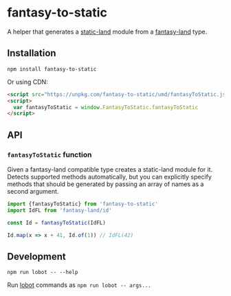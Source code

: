 # fantasy-to-static

A helper that generates
a [static-land](https://github.com/rpominov/static-land) module from
a [fantasy-land](https://github.com/fantasyland/fantasy-land) type.

## Installation

```
npm install fantasy-to-static
```

Or using CDN:

```html
<script src="https://unpkg.com/fantasy-to-static/umd/fantasyToStatic.js"></script>
<script>
  var fantasyToStatic = window.FantasyToStatic.fantasyToStatic
</script>
```

## API

### `fantasyToStatic` function

Given a fantasy-land compatible type creates a static-land module for it.
Detects supported methods automatically, but you can explicitly specify methods
that should be generated by passing an array of names as a second argument.

```js
import {fantasyToStatic} from 'fantasy-to-static'
import IdFL from 'fantasy-land/id'

const Id = fantasyToStatic(IdFL)

Id.map(x => x + 41, Id.of(1)) // IdFL(42)
```



## Development

```
npm run lobot -- --help
```

Run [lobot](https://github.com/rpominov/lobot) commands as `npm run lobot -- args...`
